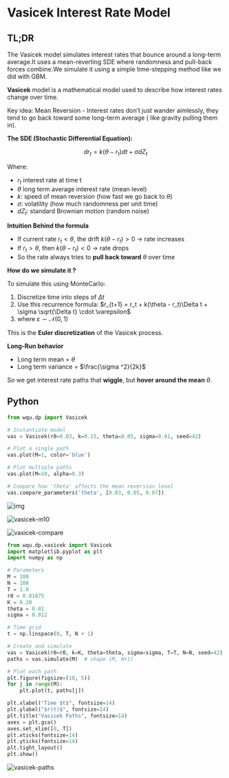 # Vasicek Interest Rate Model

## TL;DR 

The Vasicek model simulates interest rates that bounce around a long-term average.It uses a mean-reverting SDE where randomness and pull-back forces combine.We simulate it using a simple time-stepping method like we did with GBM.



**Vasicek** model is a mathematical model used to describe how interest rates change over time. 

Key idea: Mean Reversion - Interest rates don’t just wander aimlessly, they tend to go back toward some long-term average ( like gravity pulling them in).

 **The SDE (Stochastic Differential Equation):**


$$
dr_t = k(\theta - r_t)dt + \sigma dZ_t
$$


Where:

- $r_t$ interest rate at time t 
- $\theta$ long term average interest rate (mean level)
- $k$: speed of mean reversion (how fast we go back to $\theta$)
- $\sigma$: volatility (how much randomness per unit time)
- $dZ_t$: standard Brownian motion (random noise)



**Intuition Behind the formula** 

- If current rate $r_t < \theta$, the drift $k(\theta - r_t) > 0$ → rate increases
- If $r_t > \theta$, then $k(\theta - r_t) < 0$ → rate drops
- So the rate always tries to **pull back toward** $\theta$ over time



**How do we simulate it ?**

To simulate this using MonteCarlo:

1. Discretize time into steps of $\Delta t$
2. Use this recurrence formula: $r_{t+1} = r_t + k(\theta - r_t)\Delta t + \sigma \sqrt{\Delta t} \cdot \varepsilon$ 
3. where $\varepsilon \sim \mathcal{N}(0, 1)$

This is the **Euler discretization** of the Vasicek process. 

**Long-Run behavior**

- Long term mean = $\theta$ 
- Long term variance = $\frac{\sigma ^2}{2k}$

So we get interest rate paths that **wiggle**, but **hover around the mean** $\theta$. 

## Python

```python
from wqu.dp import Vasicek

# Instantiate model
vas = Vasicek(r0=0.03, k=0.15, theta=0.05, sigma=0.01, seed=42)

# Plot a single path
vas.plot(M=1, color='blue')

# Plot multiple paths
vas.plot(M=10, alpha=0.3)

# Compare how 'theta' affects the mean reversion level
vas.compare_parameters('theta', [0.03, 0.05, 0.07])
```

![img](./assets/1AA9FEA4-A4A3-4708-B6FA-60C61F9F9C63.png)

![vasicek-m10](./assets/vasicek-m10.png)

![vasicek-compare](./assets/vasicek-compare.png)

```python
from wqu.dp.vasicek import Vasicek
import matplotlib.pyplot as plt
import numpy as np

# Parameters
M = 100
N = 100
T = 1.0
r0 = 0.01875
K = 0.20
theta = 0.01
sigma = 0.012

# Time grid
t = np.linspace(0, T, N + 1)

# Create and simulate
vas = Vasicek(r0=r0, k=K, theta=theta, sigma=sigma, T=T, N=N, seed=42)
paths = vas.simulate(M)  # shape (M, N+1)

# Plot each path
plt.figure(figsize=(10, 5))
for j in range(M):
    plt.plot(t, paths[j])

plt.xlabel("Time $t$", fontsize=14)
plt.ylabel("$r(t)$", fontsize=14)
plt.title("Vasicek Paths", fontsize=14)
axes = plt.gca()
axes.set_xlim([0, T])
plt.xticks(fontsize=14)
plt.yticks(fontsize=14)
plt.tight_layout()
plt.show()
```

![vasicek-paths](./assets/vasicek-paths.png)